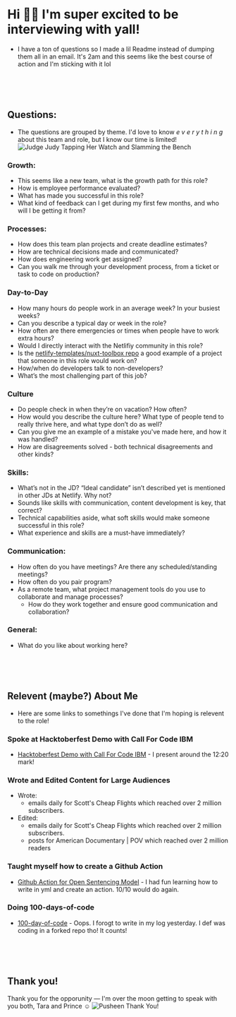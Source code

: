 # Hi 👋🏾 I'm super excited to be interviewing with yall!
- I have a ton of questions so I made a lil Readme instead of dumping them all in an email. It's 2am and this seems like the best course of action and I'm sticking with it lol

<br>
<br>
<br>

## Questions:
- The questions are grouped by theme. I'd love to know _e v e r y t h i n g_ about this team and role, but I know our time is limited!
![Judge Judy Tapping Her Watch and Slamming the Bench](https://media.giphy.com/media/JzOyy8vKMCwvK/giphy.gif)


### Growth:
- This seems like a new team, what is the growth path for this role?
- How is employee performance evaluated?
- What has made you successful in this role?
- What kind of feedback can I get during my first few months, and who will I be getting it from?
### Processes:
- How does this team plan projects and create deadline estimates?
- How are technical decisions made and communicated?
- How does engineering work get assigned?
- Can you walk me through your development process, from a ticket or task to code on production?
### Day-to-Day
- How many hours do people work in an average week? In your busiest weeks?
- Can you describe a typical day or week in the role?
- How often are there emergencies or times when people have to work extra hours?
- Would I directly interact with the Netlifiy community in this role?
- Is the [netlify-templates/nuxt-toolbox repo](https://github.com/netlify-templates/nuxt-toolbox) a good example of a project that someone in this role would work on?
- How/when do developers talk to non-developers?
- What’s the most challenging part of this job?
### Culture
- Do people check in when they’re on vacation? How often?
- How would you describe the culture here? What type of people tend to really thrive here, and what type don’t do as well?
- Can you give me an example of a mistake you've made here, and how it was handled?
- How are disagreements solved - both technical disagreements and other kinds?
### Skills:
- What’s not in the JD? “Ideal candidate” isn’t described yet is mentioned in other JDs at Netlify. Why not?
- Sounds like skills with communication, content development is key, that correct?
- Technical capabilities aside, what soft skills would make someone successful in this role?
- What experience and skills are a must-have immediately?
### Communication:
- How often do you have meetings? Are there any scheduled/standing meetings?
- How often do you pair program?
- As a remote team, what project management tools do you use to collaborate and manage processes?
  - How do they work together and ensure good communication and collaboration?
### General:
- What do you like about working here?

<br>
<br>
<br>

## Relevent (maybe?) About Me
- Here are some links to somethings I've done that I'm hoping is relevent to the role!
### Spoke at Hacktoberfest Demo with Call For Code IBM
- [Hacktoberfest Demo with Call For Code IBM](https://www.crowdcast.io/e/hacktoberfest-demo-day/1) - I present around the 12:20 mark!
### Wrote and Edited Content for Large Audiences
- Wrote: 
  -  emails daily for Scott's Cheap Flights which reached over 2 million subscribers.
- Edited:
  -  emails daily for Scott's Cheap Flights which reached over 2 million subscribers.
  -  posts for American Documentary | POV which reached over 2 million readers
### Taught myself how to create a Github Action
- [Github Action for Open Sentencing Model](https://github.com/Call-for-Code-for-Racial-Justice/Open-Sentencing-Model/commit/ce67e8058dbafc31d7143a2c6b1a64e78250dee6) - I had fun learning how to write in yml and create an action. 10/10 would do again.
### Doing 100-days-of-code
- [100-day-of-code](https://github.com/sadiejay/100-days-of-code) - Oops. I forogt to write in my log yesterday. I def was coding in a forked repo tho! It counts!


<br>
<br>
<br>

## Thank you!
Thank you for the opporunity — I'm over the moon getting to speak with you both, Tara and Prince ☺️
![Pusheen Thank You!](https://media.giphy.com/media/IvTIFDvulINIA/giphy.gif)
